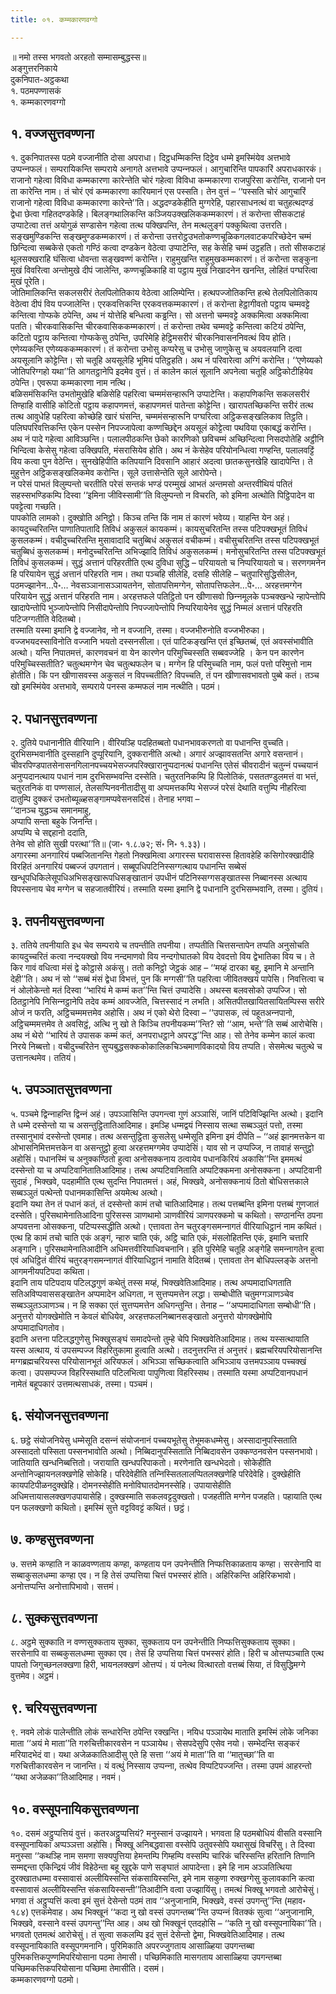 ```yaml
---
title: ०१. कम्मकारणवग्गो

---
```

॥ नमो तस्स भगवतो अरहतो सम्मासम्बुद्धस्स॥  
अङ्गुत्तरनिकाये  
दुकनिपात-अट्ठकथा  
१. पठमपण्णासकं  
१. कम्मकारणवग्गो  


## १. वज्‍जसुत्तवण्णना

१. दुकनिपातस्स पठमे वज्‍जानीति दोसा अपराधा। दिट्ठधम्मिकन्ति दिट्ठेव धम्मे इमस्मिंयेव अत्तभावे उप्पन्‍नफलं। सम्परायिकन्ति सम्पराये अनागते अत्तभावे उप्पन्‍नफलं। आगुचारिन्ति पापकारिं अपराधकारकं। राजानो गहेत्वा विविधा कम्मकारणा कारेन्तेति चोरं गहेत्वा विविधा कम्मकारणा राजपुरिसा करोन्ति, राजानो पन ता कारेन्ति नाम। तं चोरं एवं कम्मकारणा कारियमानं एस पस्सति। तेन वुत्तं – ‘‘पस्सति चोरं आगुचारिं राजानो गहेत्वा विविधा कम्मकारणा कारेन्ते’’ति। अद्धदण्डकेहीति मुग्गरेहि, पहारसाधनत्थं वा चतुहत्थदण्डं द्वेधा छेत्वा गहितदण्डकेहि। बिलङ्गथालिकन्ति कञ्‍जियउक्खलिककम्मकारणं। तं करोन्ता सीसकटाहं उप्पाटेत्वा तत्तं अयोगुळं सण्डासेन गहेत्वा तत्थ पक्खिपन्ति, तेन मत्थलुङ्गं पक्‍कुथित्वा उत्तरति। सङ्खमुण्डिकन्ति सङ्खमुण्डकम्मकारणं। तं करोन्ता उत्तरोट्ठउभतोकण्णचूळिकगलवाटकपरिच्छेदेन चम्मं छिन्दित्वा सब्बकेसे एकतो गण्ठिं कत्वा दण्डकेन वेठेत्वा उप्पाटेन्ति, सह केसेहि चम्मं उट्ठहति। ततो सीसकटाहं थूलसक्खराहि घंसित्वा धोवन्ता सङ्खवण्णं करोन्ति। राहुमुखन्ति राहुमुखकम्मकारणं। तं करोन्ता सङ्कुना मुखं विवरित्वा अन्तोमुखे दीपं जालेन्ति, कण्णचूळिकाहि वा पट्ठाय मुखं निखादनेन खनन्ति, लोहितं पग्घरित्वा मुखं पूरेति।  
जोतिमालिकन्ति सकलसरीरं तेलपिलोतिकाय वेठेत्वा आलिम्पेन्ति। हत्थपज्‍जोतिकन्ति हत्थे तेलपिलोतिकाय वेठेत्वा दीपं विय पज्‍जालेन्ति। एरकवत्तिकन्ति एरकवत्तकम्मकारणं। तं करोन्ता हेट्ठागीवतो पट्ठाय चम्मवट्टे कन्तित्वा गोप्फके ठपेन्ति, अथ नं योत्तेहि बन्धित्वा कड्ढन्ति। सो अत्तनो चम्मवट्टे अक्‍कमित्वा अक्‍कमित्वा पतति। चीरकवासिकन्ति चीरकवासिककम्मकारणं। तं करोन्ता तथेव चम्मवट्टे कन्तित्वा कटियं ठपेन्ति, कटितो पट्ठाय कन्तित्वा गोप्फकेसु ठपेन्ति, उपरिमेहि हेट्ठिमसरीरं चीरकनिवासननिवत्थं विय होति। एणेय्यकन्ति एणेय्यककम्मकारणं। तं करोन्ता उभोसु कप्परेसु च उभोसु जाणुकेसु च अयवलयानि दत्वा अयसूलानि कोट्टेन्ति। सो चतूहि अयसूलेहि भूमियं पतिट्ठहति। अथ नं परिवारेत्वा अग्गिं करोन्ति। ‘‘एणेय्यको जोतिपरिग्गहो यथा’’ति आगतट्ठानेपि इदमेव वुत्तं। तं कालेन कालं सूलानि अपनेत्वा चतूहि अट्ठिकोटीहियेव ठपेन्ति। एवरूपा कम्मकारणा नाम नत्थि।  
बळिसमंसिकन्ति उभतोमुखेहि बळिसेहि पहरित्वा चम्ममंसन्हारूनि उप्पाटेन्ति। कहापणिकन्ति सकलसरीरं तिण्हाहि वासीहि कोटितो पट्ठाय कहापणमत्तं, कहापणमत्तं पातेन्ता कोट्टेन्ति। खारापतच्छिकन्ति सरीरं तत्थ तत्थ आवुधेहि पहरित्वा कोच्छेहि खारं घंसन्ति, चम्ममंसन्हारूनि पग्घरित्वा अट्ठिकसङ्खलिकाव तिट्ठति। पलिघपरिवत्तिकन्ति एकेन पस्सेन निपज्‍जापेत्वा कण्णच्छिद्देन अयसूलं कोट्टेत्वा पथविया एकाबद्धं करोन्ति। अथ नं पादे गहेत्वा आविञ्छन्ति। पलालपीठकन्ति छेको कारणिको छविचम्मं अच्छिन्दित्वा निसदपोतेहि अट्ठीनि भिन्दित्वा केसेसु गहेत्वा उक्खिपति, मंसरासियेव होति। अथ नं केसेहेव परियोनन्धित्वा गण्हन्ति, पलालवट्टिं विय कत्वा पुन वेठेन्ति। सुनखेहिपीति कतिपयानि दिवसानि आहारं अदत्वा छातकसुनखेहि खादापेन्ति। ते मुहुत्तेन अट्ठिकसङ्खलिकमेव करोन्ति। सूले उत्तासेन्तेति सूले आरोपेन्ते।  
न परेसं पाभतं विलुम्पन्तो चरतीति परेसं सन्तकं भण्डं परम्मुखं आभतं अन्तमसो अन्तरवीथियं पतितं सहस्सभण्डिकम्पि दिस्वा ‘‘इमिना जीविस्सामी’’ति विलुम्पन्तो न विचरति, को इमिना अत्थोति पिट्ठिपादेन वा पवट्टेत्वा गच्छति।  
पापकोति लामको। दुक्खोति अनिट्ठो। किञ्‍च तन्ति किं नाम तं कारणं भवेय्य। याहन्ति येन अहं। कायदुच्‍चरितन्ति पाणातिपातादि तिविधं अकुसलं कायकम्मं। कायसुचरितन्ति तस्स पटिपक्खभूतं तिविधं कुसलकम्मं। वचीदुच्‍चरितन्ति मुसावादादि चतुब्बिधं अकुसलं वचीकम्मं। वचीसुचरितन्ति तस्स पटिपक्खभूतं चतुब्बिधं कुसलकम्मं। मनोदुच्‍चरितन्ति अभिज्झादि तिविधं अकुसलकम्मं। मनोसुचरितन्ति तस्स पटिपक्खभूतं तिविधं कुसलकम्मं। सुद्धं अत्तानं परिहरतीति एत्थ दुविधा सुद्धि – परियायतो च निप्परियायतो च। सरणगमनेन हि परियायेन सुद्धं अत्तानं परिहरति नाम। तथा पञ्‍चहि सीलेहि, दसहि सीलेहि – चतुपारिसुद्धिसीलेन, पठमज्झानेन…पे॰… नेवसञ्‍ञानासञ्‍ञायतनेन, सोतापत्तिमग्गेन, सोतापत्तिफलेन…पे॰… अरहत्तमग्गेन परियायेन सुद्धं अत्तानं परिहरति नाम। अरहत्तफले पतिट्ठितो पन खीणासवो छिन्‍नमूलके पञ्‍चक्खन्धे न्हापेन्तोपि खादापेन्तोपि भुञ्‍जापेन्तोपि निसीदापेन्तोपि निपज्‍जापेन्तोपि निप्परियायेनेव सुद्धं निम्मलं अत्तानं परिहरति पटिजग्गतीति वेदितब्बो।  
तस्माति यस्मा इमानि द्वे वज्‍जानेव, नो न वज्‍जानि, तस्मा। वज्‍जभीरुनोति वज्‍जभीरुका। वज्‍जभयदस्साविनोति वज्‍जानि भयतो दस्सनसीला। एतं पाटिकङ्खन्ति एतं इच्छितब्बं, एतं अवस्संभावीति अत्थो। यन्ति निपातमत्तं, कारणवचनं वा येन कारणेन परिमुच्‍चिस्सति सब्बवज्‍जेहि । केन पन कारणेन परिमुच्‍चिस्सतीति? चतुत्थमग्गेन चेव चतुत्थफलेन च। मग्गेन हि परिमुच्‍चति नाम, फलं पत्तो परिमुत्तो नाम होतीति। किं पन खीणासवस्स अकुसलं न विपच्‍चतीति? विपच्‍चति, तं पन खीणासवभावतो पुब्बे कतं। तञ्‍च खो इमस्मिंयेव अत्तभावे, सम्पराये पनस्स कम्मफलं नाम नत्थीति। पठमं।  


## २. पधानसुत्तवण्णना

२. दुतिये पधानानीति वीरियानि। वीरियञ्हि पदहितब्बतो पधानभावकरणतो वा पधानन्ति वुच्‍चति। दुरभिसम्भवानीति दुस्सहानि दुप्पूरियानि, दुक्‍करानीति अत्थो। अगारं अज्झावसतन्ति अगारे वसन्तानं। चीवरपिण्डपातसेनासनगिलानपच्‍चयभेसज्‍जपरिक्खारानुप्पदानत्थं पधानन्ति एतेसं चीवरादीनं चतुन्‍नं पच्‍चयानं अनुप्पदानत्थाय पधानं नाम दुरभिसम्भवन्ति दस्सेति। चतुरतनिकम्पि हि पिलोतिकं, पसततण्डुलमत्तं वा भत्तं, चतुरतनिकं वा पण्णसालं, तेलसप्पिनवनीतादीसु वा अप्पमत्तकम्पि भेसज्‍जं परेसं देथाति वत्तुम्पि नीहरित्वा दातुम्पि दुक्‍करं उभतोब्यूळ्हसङ्गामप्पवेसनसदिसं। तेनाह भगवा –  
‘‘दानञ्‍च युद्धञ्‍च समानमाहु,  
अप्पापि सन्ता बहुके जिनन्ति।  
अप्पम्पि चे सद्दहानो ददाति,  
तेनेव सो होति सुखी परत्था’’ति॥ (जा॰ १.८.७२; सं॰ नि॰ १.३३)।  
अगारस्मा अनगारियं पब्बजितानन्ति गेहतो निक्खमित्वा अगारस्स घरावासस्स हितावहेहि कसिगोरक्खादीहि विरहितं अनगारियं पब्बज्‍जं उपगतानं। सब्बूपधिपटिनिस्सग्गत्थाय पधानन्ति सब्बेसं खन्धूपधिकिलेसूपधिअभिसङ्खारूपधिसङ्खातानं उपधीनं पटिनिस्सग्गसङ्खातस्स निब्बानस्स अत्थाय विपस्सनाय चेव मग्गेन च सहजातवीरियं। तस्माति यस्मा इमानि द्वे पधानानि दुरभिसम्भवानि, तस्मा। दुतियं।  


## ३. तपनीयसुत्तवण्णना

३. ततिये तपनीयाति इध चेव सम्पराये च तपन्तीति तपनीया। तप्पतीति चित्तसन्तापेन तप्पति अनुसोचति कायदुच्‍चरितं कत्वा नन्दयक्खो विय नन्दमाणवो विय नन्दगोघातको विय देवदत्तो विय द्वेभातिका विय च। ते किर गावं वधित्वा मंसं द्वे कोट्ठासे अकंसु। ततो कनिट्ठो जेट्ठकं आह – ‘‘मय्हं दारका बहू, इमानि मे अन्तानि देही’’ति। अथ नं सो ‘‘सब्बं मंसं द्वेधा विभत्तं, पुन किं मग्गसी’’ति पहरित्वा जीवितक्खयं पापेसि। निवत्तित्वा च नं ओलोकेन्तो मतं दिस्वा ‘‘भारियं मे कम्मं कत’’न्ति चित्तं उप्पादेसि। अथस्स बलवसोको उप्पज्‍जि। सो ठितट्ठानेपि निसिन्‍नट्ठानेपि तदेव कम्मं आवज्‍जेति, चित्तस्सादं न लभति। असितपीतखायितसायितम्पिस्स सरीरे ओजं न फरति, अट्ठिचम्ममत्तमेव अहोसि। अथ नं एको थेरो दिस्वा – ‘‘उपासक, त्वं पहूतअन्‍नपानो, अट्ठिचम्ममत्तमेव ते अवसिट्ठं, अत्थि नु खो ते किञ्‍चि तपनीयकम्म’’न्ति? सो ‘‘आम, भन्ते’’ति सब्बं आरोचेसि। अथ नं थेरो ‘‘भारियं ते उपासक कम्मं कतं, अनपराधट्ठाने अपरद्ध’’न्ति आह। सो तेनेव कम्मेन कालं कत्वा निरये निब्बत्तो। वचीदुच्‍चरितेन सुप्पबुद्धसक्‍ककोकालिकचिञ्‍चमाणविकादयो विय तप्पति। सेसमेत्थ चतुत्थे च उत्तानत्थमेव। ततियं।  


## ५. उपञ्‍ञातसुत्तवण्णना

५. पञ्‍चमे द्विन्‍नाहन्ति द्विन्‍नं अहं। उपञ्‍ञासिन्ति उपगन्त्वा गुणं अञ्‍ञासिं, जानिं पटिविज्झिन्ति अत्थो। इदानि ते धम्मे दस्सेन्तो या च असन्तुट्ठितातिआदिमाह। इमञ्हि धम्मद्वयं निस्साय सत्था सब्बञ्‍ञुतं पत्तो, तस्मा तस्सानुभावं दस्सेन्तो एवमाह। तत्थ असन्तुट्ठिता कुसलेसु धम्मेसूति इमिना इमं दीपेति – ‘‘अहं झानमत्तकेन वा ओभासनिमित्तमत्तकेन वा असन्तुट्ठो हुत्वा अरहत्तमग्गमेव उप्पादेसिं। याव सो न उप्पज्‍जि, न तावाहं सन्तुट्ठो अहोसिं। पधानस्मिं च अनुक्‍कण्ठितो हुत्वा अनोसक्‍कनाय ठत्वायेव पधानकिरियं अकासि’’न्ति इममत्थं दस्सेन्तो या च अप्पटिवानितातिआदिमाह। तत्थ अप्पटिवानिताति अप्पटिक्‍कमना अनोसक्‍कना। अप्पटिवानी सुदाहं , भिक्खवे, पदहामीति एत्थ सुदन्ति निपातमत्तं। अहं, भिक्खवे, अनोसक्‍कनायं ठितो बोधिसत्तकाले सब्बञ्‍ञुतं पत्थेन्तो पधानमकासिन्ति अयमेत्थ अत्थो।  
इदानि यथा तेन तं पधानं कतं, तं दस्सेन्तो कामं तचो चातिआदिमाह। तत्थ पत्तब्बन्ति इमिना पत्तब्बं गुणजातं दस्सेति। पुरिसथामेनातिआदिना पुरिसस्स ञाणथामो ञाणवीरियं ञाणपरक्‍कमो च कथितो। सण्ठानन्ति ठपना अप्पवत्तना ओसक्‍कना, पटिप्पस्सद्धीति अत्थो। एत्तावता तेन चतुरङ्गसमन्‍नागतं वीरियाधिट्ठानं नाम कथितं। एत्थ हि कामं तचो चाति एकं अङ्गं, न्हारु चाति एकं, अट्ठि चाति एकं, मंसलोहितन्ति एकं, इमानि चत्तारि अङ्गानि। पुरिसथामेनातिआदीनि अधिमत्तवीरियाधिवचनानि। इति पुरिमेहि चतूहि अङ्गेहि समन्‍नागतेन हुत्वा एवं अधिट्ठितं वीरियं चतुरङ्गसमन्‍नागतं वीरियाधिट्ठानं नामाति वेदितब्बं। एत्तावता तेन बोधिपल्‍लङ्के अत्तनो आगमनीयपटिपदा कथिता।  
इदानि ताय पटिपदाय पटिलद्धगुणं कथेतुं तस्स मय्हं, भिक्खवेतिआदिमाह। तत्थ अप्पमादाधिगताति सतिअविप्पवाससङ्खातेन अप्पमादेन अधिगता, न सुत्तप्पमत्तेन लद्धा। सम्बोधीति चतुमग्गञाणञ्‍चेव सब्बञ्‍ञुतञ्‍ञाणञ्‍च। न हि सक्‍का एतं सुत्तप्पमत्तेन अधिगन्तुन्ति। तेनाह – ‘‘अप्पमादाधिगता सम्बोधी’’ति। अनुत्तरो योगक्खेमोति न केवलं बोधियेव, अरहत्तफलनिब्बानसङ्खातो अनुत्तरो योगक्खेमोपि अप्पमादाधिगतोव।  
इदानि अत्तना पटिलद्धगुणेसु भिक्खुसङ्घं समादपेन्तो तुम्हे चेपि भिक्खवेतिआदिमाह। तत्थ यस्सत्थायाति यस्स अत्थाय, यं उपसम्पज्‍ज विहरितुकामा हुत्वाति अत्थो। तदनुत्तरन्ति तं अनुत्तरं। ब्रह्मचरियपरियोसानन्ति मग्गब्रह्मचरियस्स परियोसानभूतं अरियफलं। अभिञ्‍ञा सच्छिकत्वाति अभिञ्‍ञाय उत्तमपञ्‍ञाय पच्‍चक्खं कत्वा। उपसम्पज्‍ज विहरिस्सथाति पटिलभित्वा पापुणित्वा विहरिस्सथ। तस्माति यस्मा अप्पटिवानपधानं नामेतं बहूपकारं उत्तमत्थसाधकं, तस्मा। पञ्‍चमं।  


## ६. संयोजनसुत्तवण्णना

६. छट्ठे संयोजनियेसु धम्मेसूति दसन्‍नं संयोजनानं पच्‍चयभूतेसु तेभूमकधम्मेसु। अस्सादानुपस्सिताति अस्सादतो पस्सिता पस्सनभावोति अत्थो। निब्बिदानुपस्सिताति निब्बिदावसेन उक्‍कण्ठनवसेन पस्सनभावो। जातियाति खन्धनिब्बत्तितो। जरायाति खन्धपरिपाकतो। मरणेनाति खन्धभेदतो। सोकेहीति अन्तोनिज्झायनलक्खणेहि सोकेहि। परिदेवेहीति तन्‍निस्सितलालप्पितलक्खणेहि परिदेवेहि। दुक्खेहीति कायपटिपीळनदुक्खेहि। दोमनस्सेहीति मनोविघातदोमनस्सेहि। उपायासेहीति अधिमत्तायासलक्खणउपायासेहि। दुक्खस्माति सकलवट्टदुक्खतो। पजहतीति मग्गेन पजहति। पहायाति एत्थ पन फलक्खणो कथितो। इमस्मिं सुत्ते वट्टविवट्टं कथितं। छट्ठं।  


## ७. कण्हसुत्तवण्णना

७. सत्तमे कण्हाति न काळवण्णताय कण्हा, कण्हताय पन उपनेन्तीति निप्फत्तिकाळताय कण्हा। सरसेनापि वा सब्बाकुसलधम्मा कण्हा एव। न हि तेसं उप्पत्तिया चित्तं पभस्सरं होति। अहिरिकन्ति अहिरिकभावो। अनोत्तप्पन्ति अनोत्तापिभावो। सत्तमं।  


## ८. सुक्‍कसुत्तवण्णना

८. अट्ठमे सुक्‍काति न वण्णसुक्‍कताय सुक्‍का, सुक्‍कताय पन उपनेन्तीति निप्फत्तिसुक्‍कताय सुक्‍का। सरसेनापि वा सब्बकुसलधम्मा सुक्‍का एव। तेसं हि उप्पत्तिया चित्तं पभस्सरं होति। हिरी च ओत्तप्पञ्‍चाति एत्थ पापतो जिगुच्छनलक्खणा हिरी, भायनलक्खणं ओत्तप्पं। यं पनेत्थ वित्थारतो वत्तब्बं सिया, तं विसुद्धिमग्गे वुत्तमेव। अट्ठमं।  


## ९. चरियसुत्तवण्णना

९. नवमे लोकं पालेन्तीति लोकं सन्धारेन्ति ठपेन्ति रक्खन्ति। नयिध पञ्‍ञायेथ माताति इमस्मिं लोके जनिका माता ‘‘अयं मे माता’’ति गरुचित्तीकारवसेन न पञ्‍ञायेथ। सेसपदेसुपि एसेव नयो। सम्भेदन्ति सङ्करं मरियादभेदं वा। यथा अजेळकातिआदीसु एते हि सत्ता ‘‘अयं मे माता’’ति वा ‘‘मातुच्छा’’ति वा गरुचित्तीकारवसेन न जानन्ति। यं वत्थुं निस्साय उप्पन्‍ना, तत्थेव विप्पटिपज्‍जन्ति। तस्मा उपमं आहरन्तो ‘‘यथा अजेळका’’तिआदिमाह। नवमं।  


## १०. वस्सूपनायिकसुत्तवण्णना

१०. दसमं अट्ठुप्पत्तियं वुत्तं। कतरअट्ठुप्पत्तियं? मनुस्सानं उज्झायने। भगवता हि पठमबोधियं वीसति वस्सानि वस्सूपनायिका अप्पञ्‍ञत्ता अहोसि। भिक्खू अनिबद्धवासा वस्सेपि उतुवस्सेपि यथासुखं विचरिंसु। ते दिस्वा मनुस्सा ‘‘कथञ्हि नाम समणा सक्यपुत्तिया हेमन्तम्पि गिम्हम्पि वस्सम्पि चारिकं चरिस्सन्ति हरितानि तिणानि सम्मद्दन्ता एकिन्द्रियं जीवं विहेठेन्ता बहू खुद्दके पाणे सङ्घातं आपादेन्ता। इमे हि नाम अञ्‍ञतित्थिया दुरक्खातधम्मा वस्सावासं अल्‍लीयिस्सन्ति संकसायिस्सन्ति, इमे नाम सकुणा रुक्खग्गेसु कुलावकानि कत्वा वस्सावासं अल्‍लीयिस्सन्ति संकसायिस्सन्ती’’तिआदीनि वत्वा उज्झायिंसु। तमत्थं भिक्खू भगवतो आरोचेसुं। भगवा तं अट्ठुप्पत्तिं कत्वा इमं सुत्तं देसेन्तो पठमं ताव ‘‘अनुजानामि, भिक्खवे, वस्सं उपगन्तु’’न्ति (महाव॰ १८४) एत्तकमेवाह। अथ भिक्खूनं ‘‘कदा नु खो वस्सं उपगन्तब्ब’’न्ति उप्पन्‍नं वितक्‍कं सुत्वा ‘‘अनुजानामि, भिक्खवे, वस्साने वस्सं उपगन्तु’’न्ति आह। अथ खो भिक्खूनं एतदहोसि – ‘‘कति नु खो वस्सूपनायिका’’ति। भगवतो एतमत्थं आरोचेसुं। तं सुत्वा सकलम्पि इदं सुत्तं देसेन्तो द्वेमा, भिक्खवेतिआदिमाह। तत्थ वस्सूपनायिकाति वस्सूपगमनानि। पुरिमिकाति अपरज्‍जुगताय आसाळ्हिया उपगन्तब्बा पुरिमकत्तिकपुण्णमिपरियोसाना पठमा तेमासी। पच्छिमिकाति मासगताय आसाळ्हिया उपगन्तब्बा पच्छिमकत्तिकपरियोसाना पच्छिमा तेमासीति। दसमं।  
कम्मकारणवग्गो पठमो।  